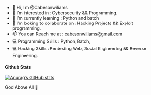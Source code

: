 - 👋 Hi, I’m @Cabesonwiliams
- 👀 I’m interested in : Cybersecurity && Programming.
- 🌱 I’m currently learning : Python and batch
- 💞️ I’m looking to collaborate on : Hacking Projects && Exploit programming.
- 📫 You can Reach me at : cabesonwiliams@gmail.com
- 💻 Programming Skills : Python, Batch, 
- 💻 Hacking Skills :  Pentesting Web, Social Engineering && Reverse Engineering.

#### Github Stats

[![Anurag's GitHub stats](https://github-readme-stats.vercel.app/api?username=cabesonwiliams)](https://github.com/anuraghazra/github-readme-stats)


  God Above All 💙

<!---
C4x022/C4x022 is a ✨ special ✨ repository because its `README.md` (this file) appears on your GitHub profile.
You can click the Preview link to take a look at your changes.
--->
